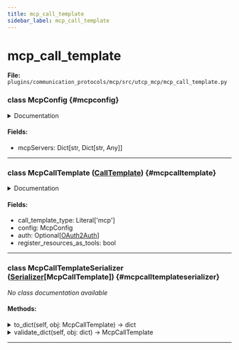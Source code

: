 ```yaml
---
title: mcp_call_template
sidebar_label: mcp_call_template
---
```


# mcp_call_template

**File:** `plugins/communication_protocols/mcp/src/utcp_mcp/mcp_call_template.py`

### class McpConfig {#mcpconfig}

<details>
<summary>Documentation</summary>

Implementing this class is not required!!!
The McpCallTemplate just needs to support a MCP compliant server configuration.

Configuration container for multiple MCP servers.

Holds a collection of named MCP server configurations, allowing
a single MCP provider to manage multiple server connections.


**Attributes**

- **`mcpServers`**: Dictionary mapping server names to their configurations.
</details>

#### Fields:

- mcpServers: Dict[str, Dict[str, Any]]

---

### class McpCallTemplate ([CallTemplate](./../../../../../core/utcp/data/call_template.md#calltemplate)) {#mcpcalltemplate}

<details>
<summary>Documentation</summary>

Provider configuration for Model Context Protocol (MCP) tools.

Enables communication with MCP servers that provide structured tool
interfaces. Supports both stdio (local process) and HTTP (remote)
transport methods.


**Basic Mcp Server With Stdio Transport**

```json
    {
      "name": "mcp_server",
      "call_template_type": "mcp",
      "config": {
        "mcpServers": {
          "filesystem": {
            "command": "node",
            "args": ["mcp-server.js"],
            "env": {"NODE_ENV": "production"}
          }
        }
      }
    }
```



**Mcp Server With Working Directory**

```json
    {
      "name": "mcp_tools",
      "call_template_type": "mcp",
      "config": {
        "mcpServers": {
          "tools": {
            "command": "python",
            "args": ["-m", "mcp_server"],
            "cwd": "/app/mcp",
            "env": {
              "PYTHONPATH": "/app",
              "LOG_LEVEL": "INFO"
            }
          }
        }
      }
    }
```



**Mcp Server With Oauth2 Authentication**

```json
    {
      "name": "secure_mcp",
      "call_template_type": "mcp",
      "config": {
        "mcpServers": {
          "secure_server": {
            "transport": "http",
            "url": "https://mcp.example.com"
          }
        }
      },
      "auth": {
        "auth_type": "oauth2",
        "token_url": "https://auth.example.com/token",
        "client_id": "${CLIENT_ID}",
        "client_secret": "${CLIENT_SECRET}",
        "scope": "read:tools"
      }
    }
```



**During Migration (Utcp With Mcp)**

```python
    # UTCP Client with MCP plugin
    client = await UtcpClient.create()
    result = await client.call_tool("filesystem.read_file", {
        "path": "/data/file.txt"
    })
```



**After Migration (Pure Utcp)**

```python
    # UTCP Client with native protocol
    client = await UtcpClient.create()
    result = await client.call_tool("filesystem.read_file", {
        "path": "/data/file.txt"
    })
```



**Attributes**

- **`call_template_type`**: Always "mcp" for MCP providers.
- **`config`**: Configuration object containing MCP server definitions.
  This follows the same format as the official MCP server configuration.
- **`auth`**: Optional OAuth2 authentication for HTTP-based MCP servers.
- **`register_resources_as_tools`**: Whether to register MCP resources as callable tools.
  When True, server resources are exposed as tools that can be called.
  Default is False.
</details>

#### Fields:

- call_template_type: Literal['mcp']
- config: McpConfig
- auth: Optional[[OAuth2Auth](./../../../../../core/utcp/data/auth_implementations/oauth2_auth.md#oauth2auth)]
- register_resources_as_tools: bool

---

### class McpCallTemplateSerializer ([Serializer](./../../../../../core/utcp/interfaces/serializer.md#serializer)[McpCallTemplate]) {#mcpcalltemplateserializer}

*No class documentation available*

#### Methods:

<details>
<summary>to_dict(self, obj: McpCallTemplate) -> dict</summary>

*No method documentation available*
</details>

<details>
<summary>validate_dict(self, obj: dict) -> McpCallTemplate</summary>

*No method documentation available*
</details>

---
